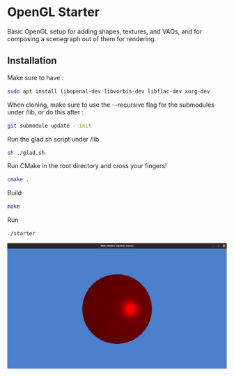 # OpenGL Starter

Basic OpenGL setup for adding shapes, textures, and VAOs, and for composing a scenegraph out of them for rendering.

## Installation
Make sure to have :
```bash
sudo apt install libopenal-dev libvorbis-dev libflac-dev xorg-dev
```
When cloning, make sure to use the --recursive flag for the submodules under /lib, or do this after : 
```bash
git submodule update --init
```
Run the glad.sh script under /lib
```bash
sh ./glad.sh
```
Run CMake in the root directory and cross your fingers! 

```bash
cmake .
```
Build
```bash
make
```
Run
```bash
./starter
```
![Sphere](screenshot.png)
